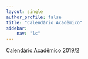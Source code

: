 ```yaml
---
layout: single
author_profile: false
title: "Calendário Acadêmico"
sidebar:
    nav: "lc"
---
```

[Calendário Acadêmico 2019/2](/assets/lc/calendario-academico-2019-2)
